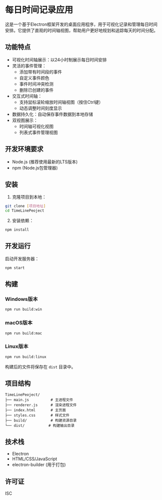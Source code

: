 # 每日时间记录应用

这是一个基于Electron框架开发的桌面应用程序，用于可视化记录和管理每日时间安排。它提供了直观的时间轴视图，帮助用户更好地规划和追踪每天的时间分配。

## 功能特点

- 可视化时间轴展示：以24小时制展示每日时间安排
- 灵活的事件管理：
  - 添加带有时间段的事件
  - 自定义事件颜色
  - 事件时间冲突检测
  - 删除已创建的事件
- 交互式时间轴：
  - 支持鼠标滚轮缩放时间轴视图（按住Ctrl键）
  - 动态调整时间刻度显示
- 数据持久化：自动保存事件数据到本地存储
- 双视图展示：
  - 时间轴可视化视图
  - 列表式事件管理视图

## 开发环境要求

- Node.js (推荐使用最新的LTS版本)
- npm (Node.js包管理器)

## 安装

1. 克隆项目到本地：
```bash
git clone [项目地址]
cd TimeLinePeoject
```

2. 安装依赖：
```bash
npm install
```

## 开发运行

启动开发服务器：
```bash
npm start
```

## 构建

### Windows版本
```bash
npm run build:win
```

### macOS版本
```bash
npm run build:mac
```

### Linux版本
```bash
npm run build:linux
```

构建后的文件将保存在 `dist` 目录中。

## 项目结构

```
TimeLinePeoject/
├── main.js          # 主进程文件
├── renderer.js      # 渲染进程文件
├── index.html       # 主页面
├── styles.css       # 样式文件
├── build/           # 构建资源目录
└── dist/           # 构建输出目录
```

## 技术栈

- Electron
- HTML/CSS/JavaScript
- electron-builder (用于打包)

## 许可证

ISC 
